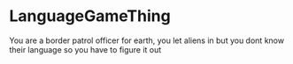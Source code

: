 # LanguageGameThing


You are a border patrol officer for earth, you let aliens in but you dont know their language so you have to figure it out
